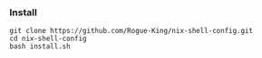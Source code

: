 ### Install

```
git clone https://github.com/Rogue-King/nix-shell-config.git
cd nix-shell-config
bash install.sh

```
